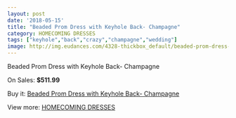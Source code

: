 ```yaml
---
layout: post
date: '2018-05-15'
title: "Beaded Prom Dress with Keyhole Back- Champagne"
category: HOMECOMING DRESSES
tags: ["keyhole","back","crazy","champagne","wedding"]
image: http://img.eudances.com/4328-thickbox_default/beaded-prom-dress-with-keyhole-back-champagne.jpg
---
```

Beaded Prom Dress with Keyhole Back- Champagne

On Sales: **$511.99**
<a href="https://www.eudances.com/en/homecoming-dresses/1441-beaded-prom-dress-with-keyhole-back-champagne.html"><amp-img layout="responsive" width="600" height="600" src="//img.eudances.com/4328-thickbox_default/beaded-prom-dress-with-keyhole-back-champagne.jpg" alt="Beaded Prom Dress with Keyhole Back- Champagne 0" /></a>
<a href="https://www.eudances.com/en/homecoming-dresses/1441-beaded-prom-dress-with-keyhole-back-champagne.html"><amp-img layout="responsive" width="600" height="600" src="//img.eudances.com/4329-thickbox_default/beaded-prom-dress-with-keyhole-back-champagne.jpg" alt="Beaded Prom Dress with Keyhole Back- Champagne 1" /></a>

Buy it: [Beaded Prom Dress with Keyhole Back- Champagne](https://www.eudances.com/en/homecoming-dresses/1441-beaded-prom-dress-with-keyhole-back-champagne.html "Beaded Prom Dress with Keyhole Back- Champagne")

View more: [HOMECOMING DRESSES](https://www.eudances.com/en/15-homecoming-dresses "HOMECOMING DRESSES")